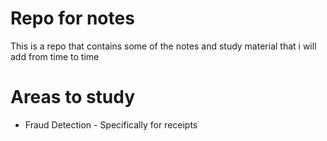 # Repo for notes

This is a repo that contains some of the notes and study material that i will add from time to time 

# Areas to study
- Fraud Detection - Specifically for receipts